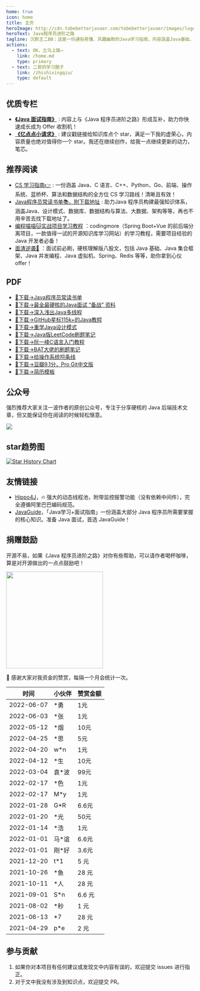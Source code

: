```yaml
---
home: true
icon: home
title: 主页
heroImage: http://cdn.tobebetterjavaer.com/tobebetterjavaer/images/logo.png
heroText: Java程序员进阶之路
tagline: 沉默王二BB：这是一份通俗易懂、风趣幽默的Java学习指南，内容涵盖Java基础、Java并发编程、Java虚拟机、Java企业级开发、Java面试等核心知识点。学Java，就认准Java程序员进阶之路😄
actions:
  - text: OK，立马上路→
    link: /home.md
    type: primary
  - text: 二哥的学习圈子
    link: /zhishixingqiu/
    type: default
---
```


## 优质专栏

- **[《Java 面试指南》](/zhishixingqiu/java-mianshi-zhinan.md)** : 内容上与《Java 程序员进阶之路》形成互补，助力你快速成长成为 Offer 收割机！
- **[《亿点点小请求》](https://github.com/itwanger/toBeBetterJavaer)** : 建议戳链接给知识库点个 star，满足一下我的虚荣心，内容质量也绝对值得你一个 star。我还在继续创作，给我一点继续更新的动力，笔芯。


## 推荐阅读 

- [CS 学习指南👉](/xuexiluxian/) : 一份涵盖 Java、C 语言、C++、Python、Go、前端、操作系统、蓝桥杯、算法和数据结构的全方位 CS 学习路线！清晰且有效！
- [Java程序员常读书单📚，附下载地址](https://gitee.com/itwanger/JavaBooks) : 助力Java 程序员构建最强知识体系，涵盖Java、设计模式、数据库、数据结构与算法、大数据、架构等等，再也不用辛苦去找下载地址了。
- [编程喵喵🐱实战项目学习教程](https://github.com/itwanger/codingmore-learning) ：codingmore（Spring Boot+Vue 的前后端分离项目，一款值得一试的开源知识库学习网站）的学习教程，需要项目经验的 Java 开发者必备！
- [面渣逆袭📗](sidebar/sanfene/nixi.md) ：面试前必刷，硬核理解版八股文，包括 Java 基础、Java 集合框架、Java 并发编程、Java 虚拟机、Spring、Redis 等等，助你拿到心仪 offer！


## PDF

- [👏下载→Java程序员常读书单](download/java.md)
- [👏下载→最全最硬核的Java面试 “备战” 资料](nice-article/weixin-bagwpdf.md)
- [👏下载→深入浅出Java多线程](nice-article/weixin-shenrjcjavabfbchwjdhl.md)
- [👏下载→GitHub星标115k+的Java教程](nice-article/weixin-githubxbkdjavajccjyh.md)
- [👏下载→重学Java设计模式](nice-article/weixin-shejmsnb.md)
- [👏下载→Java版LeetCode刷题笔记](nice-article/weixin-mozdsdzfjavableetcodetxxk.md)
- [👏下载→阮一峰C语言入门教程](nice-article/yuanyifeng-c-language.md)
- [👏下载→BAT大佬的刷题笔记](nice-article/bat-shuati.md)
- [👏下载→给操作系统捋条线](nice-article/weixin-piaolwzjztqdtskwlzfpdf.md)
- [👏下载→豆瓣9.1分，Pro Git中文版](nice-article/progit.md)
- [👏下载→简历模板](nice-article/jianli.md)

## 公众号

强烈推荐大家关注一波作者的原创公众号，专注于分享硬核的 Java 后端技术文章，但又能保证你在阅读的时候轻松惬意。

![](http://cdn.tobebetterjavaer.com/tobebetterjavaer/images/xingbiaogongzhonghao.png)


## star趋势图

[![Star History Chart](https://api.star-history.com/svg?repos=itwanger/toBeBetterJavaer&type=Date)](https://star-history.com/#itwanger/toBeBetterJavaer&Date)


## 友情链接

- [Hippo4J](https://github.com/acmenlt/dynamic-threadpool)，🔥 强大的动态线程池，附带监控报警功能（没有依赖中间件），完全遵循阿里巴巴编码规范。
- [JavaGuide](https://github.com/Snailclimb/JavaGuide)，「Java学习+面试指南」一份涵盖大部分 Java 程序员所需要掌握的核心知识。准备 Java 面试，首选 JavaGuide！

## 捐赠鼓励

开源不易，如果《Java 程序员进阶之路》对你有些帮助，可以请作者喝杯咖啡，算是对开源做出的一点点鼓励吧！

<div align="left">
    <img src="http://cdn.tobebetterjavaer.com/tobebetterjavaer/images/weixin-zhifu.png" width="260px">
</div>

:gift_heart: 感谢大家对我资金的赞赏，每隔一个月会统计一次。

时间|小伙伴|赞赏金额
---|---|---
2022-06-07|*勇|1元
2022-06-03|*张|1元
2022-05-12|*烟|10元
2022-04-25|*思|5元
2022-04-20|w*n|1元
2022-04-12|*生|10元
2022-03-04|袁*波|99元
2022-02-17|*色|1元
2022-02-17|M*y|1元
2022-01-28|G*R|6.6元
2022-01-20|*光|50元
2022-01-14|*浩|1元
2022-01-01|马*谊|6.6元
2022-01-01|刚*好|3.6元
2021-12-20|t*1|5 元
2021-10-26|*鱼|28 元
2021-10-11|*人|28 元
2021-09-01|S*n|6.6 元
2021-08-02|*秒|1 元
2021-06-13|*7| 28 元
2021-04-29|p*e|2 元



## 参与贡献

1. 如果你对本项目有任何建议或发现文中内容有误的，欢迎提交 issues 进行指正。
2. 对于文中我没有涉及到知识点，欢迎提交 PR。